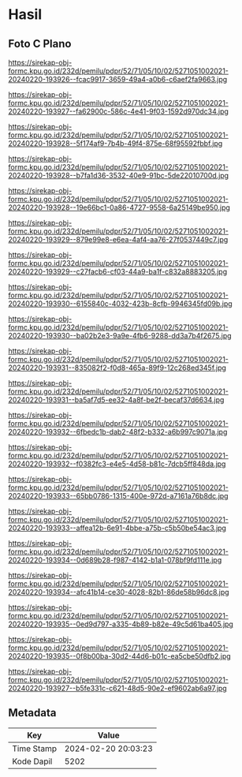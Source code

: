 # Hasil

## Foto C Plano

https://sirekap-obj-formc.kpu.go.id/232d/pemilu/pdpr/52/71/05/10/02/5271051002021-20240220-193926--fcac9917-3659-49a4-a0b6-c6aef2fa9663.jpg

https://sirekap-obj-formc.kpu.go.id/232d/pemilu/pdpr/52/71/05/10/02/5271051002021-20240220-193927--fa62900c-586c-4e41-9f03-1592d970dc34.jpg

https://sirekap-obj-formc.kpu.go.id/232d/pemilu/pdpr/52/71/05/10/02/5271051002021-20240220-193928--5f174af9-7b4b-49f4-875e-68f95592fbbf.jpg

https://sirekap-obj-formc.kpu.go.id/232d/pemilu/pdpr/52/71/05/10/02/5271051002021-20240220-193928--b7fa1d36-3532-40e9-91bc-5de22010700d.jpg

https://sirekap-obj-formc.kpu.go.id/232d/pemilu/pdpr/52/71/05/10/02/5271051002021-20240220-193928--19e66bc1-0a86-4727-9558-6a25149be950.jpg

https://sirekap-obj-formc.kpu.go.id/232d/pemilu/pdpr/52/71/05/10/02/5271051002021-20240220-193929--879e99e8-e6ea-4af4-aa76-27f0537449c7.jpg

https://sirekap-obj-formc.kpu.go.id/232d/pemilu/pdpr/52/71/05/10/02/5271051002021-20240220-193929--c27facb6-cf03-44a9-ba1f-c832a8883205.jpg

https://sirekap-obj-formc.kpu.go.id/232d/pemilu/pdpr/52/71/05/10/02/5271051002021-20240220-193930--6155840c-4032-423b-8cfb-9946345fd09b.jpg

https://sirekap-obj-formc.kpu.go.id/232d/pemilu/pdpr/52/71/05/10/02/5271051002021-20240220-193930--ba02b2e3-9a9e-4fb6-9288-dd3a7b4f2675.jpg

https://sirekap-obj-formc.kpu.go.id/232d/pemilu/pdpr/52/71/05/10/02/5271051002021-20240220-193931--835082f2-f0d8-465a-89f9-12c268ed345f.jpg

https://sirekap-obj-formc.kpu.go.id/232d/pemilu/pdpr/52/71/05/10/02/5271051002021-20240220-193931--ba5af7d5-ee32-4a8f-be2f-becaf37d6634.jpg

https://sirekap-obj-formc.kpu.go.id/232d/pemilu/pdpr/52/71/05/10/02/5271051002021-20240220-193932--6fbedc1b-dab2-48f2-b332-a6b997c9071a.jpg

https://sirekap-obj-formc.kpu.go.id/232d/pemilu/pdpr/52/71/05/10/02/5271051002021-20240220-193932--f0382fc3-e4e5-4d58-b81c-7dcb5ff848da.jpg

https://sirekap-obj-formc.kpu.go.id/232d/pemilu/pdpr/52/71/05/10/02/5271051002021-20240220-193933--65bb0786-1315-400e-972d-a7161a76b8dc.jpg

https://sirekap-obj-formc.kpu.go.id/232d/pemilu/pdpr/52/71/05/10/02/5271051002021-20240220-193933--affea12b-6e91-4bbe-a75b-c5b50be54ac3.jpg

https://sirekap-obj-formc.kpu.go.id/232d/pemilu/pdpr/52/71/05/10/02/5271051002021-20240220-193934--0d689b28-f987-4142-b1a1-078bf9fd111e.jpg

https://sirekap-obj-formc.kpu.go.id/232d/pemilu/pdpr/52/71/05/10/02/5271051002021-20240220-193934--afc41b14-ce30-4028-82b1-86de58b96dc8.jpg

https://sirekap-obj-formc.kpu.go.id/232d/pemilu/pdpr/52/71/05/10/02/5271051002021-20240220-193935--0ed9d797-a335-4b89-b82e-49c5d61ba405.jpg

https://sirekap-obj-formc.kpu.go.id/232d/pemilu/pdpr/52/71/05/10/02/5271051002021-20240220-193935--0f8b00ba-30d2-44d6-b01c-ea5cbe50dfb2.jpg

https://sirekap-obj-formc.kpu.go.id/232d/pemilu/pdpr/52/71/05/10/02/5271051002021-20240220-193927--b5fe331c-c621-48d5-90e2-ef9602ab6a97.jpg


## Metadata

| Key        | Value               |
| ---------- | ------------------- |
| Time Stamp | 2024-02-20 20:03:23 |
| Kode Dapil | 5202                |



